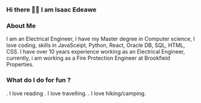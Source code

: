 ### Hi there 👋🏿 I am Isaac Edeawe
   















### About Me
I am an Electrical Engineer, I have my Master degree in Computer science, I love coding, skills in JavaSceipt, Python, React, Oracle DB, SQL, HTML, CSS. I have over 10 years experience working as an Electrical Engineer, currently, i am working as a Fire Protection Engineer at Brookfield Properties.

### What do I do for fun ?  
. I love reading
. I love travelling.
. I love hiking/camping.




